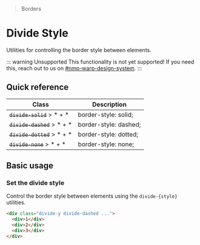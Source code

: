 > Borders

# Divide Style

Utilities for controlling the border style between elements.

::: warning Unsupported
This functionality is not yet supported! If you need this, reach out to us on [#nmp-warp-design-system](https://sch-chat.slack.com/archives/C04P0GYTHPV).
:::

## Quick reference

| Class                       | Description           |
|-----------------------------|-----------------------|
| ~~`divide-solid`~~ > * + *  | border-style: solid;  |
| ~~`divide-dashed`~~ > * + * | border-style: dashed; |
| ~~`divide-dotted`~~ > * + * | border-style: dotted; |
| ~~`divide-none`~~ > * + *   | border-style: none;   |

## Basic usage

### Set the divide style
Control the border style between elements using the `divide-{style}` utilities.

<!--container>
  <div class="grid gap-16 justify-items-center">
    <div class="pd-bg-pink-500 rounded-8 divide-y divide-dashed w-full max-w-[300]">
      <div class="p-24 text-center">1</div>
      <div class="p-24 text-center">2</div>
      <div class="p-24 text-center">3</div>
    </div>
  </div>
</container-->

```html
<div class="divide-y divide-dashed ...">
  <div>1</div>
  <div>2</div>
  <div>3</div>
</div>
```

<!--
### Hover, focus, and other states
Warp lets you conditionally apply utility classes in different states using variant modifiers. For example, use `hover:divide-solid` to only apply the `divide-solid` utility on hover.

```html
<div class="divide-y divide-dashed hover:divide-solid">
  ...
</div>
```

### Breakpoints and media queries
You can also use variant modifiers to target media queries like responsive breakpoints, dark mode, prefers-reduced-motion, and more. For example, use `md:divide-solid` to apply the `divide-solid` utility at only medium screen sizes and above.

```html
<div class="divide-y divide-dashed md:divide-solid">
  ...
</div>
```
-->
